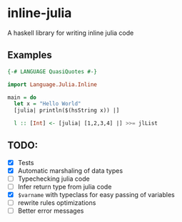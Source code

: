 # inline-julia
A haskell library for writing inline julia code

## Examples

```haskell
{-# LANGUAGE QuasiQuotes #-}

import Language.Julia.Inline

main = do
  let x = "Hello World"
  [julia| println($(hsString x)) |]

  l :: [Int] <- [julia| [1,2,3,4] |] >>= jlList
```

## TODO:
- [x] Tests
- [x] Automatic marshaling of data types
- [ ] Typechecking julia code
- [ ] Infer return type from julia code
- [x] `$varname` with typeclass for easy passing of variables
- [ ] rewrite rules optimizations
- [ ] Better error messages
